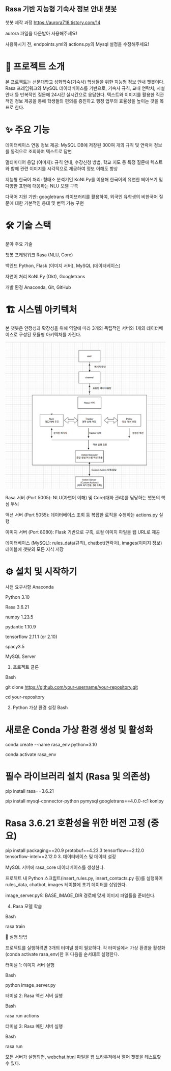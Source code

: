 ## Rasa 기반 지능형 기숙사 정보 안내 챗봇

챗봇 제작 과정
https://aurora718.tistory.com/14

aurora 파일을 다운받아 사용해주세요! 

사용하시기 전, endpoints.yml와 actions.py의 Mysql 설정을 수정해주세요!


# 📖 프로젝트 소개
본 프로젝트는 선문대학교 성화학숙(기숙사) 학생들을 위한 지능형 정보 안내 챗봇이다. Rasa 프레임워크와 MySQL 데이터베이스를 기반으로, 기숙사 규칙, 교내 연락처, 시설 안내 등 반복적인 질문에 24시간 실시간으로 응답한다. 텍스트와 이미지를 활용한 직관적인 정보 제공을 통해 학생들의 편의를 증진하고 행정 업무의 효율성을 높이는 것을 목표로 한다.

# ✨ 주요 기능
데이터베이스 연동 정보 제공: MySQL DB에 저장된 300여 개의 규칙 및 연락처 정보를 동적으로 조회하여 텍스트로 답변

멀티미디어 응답 (이미지): 규칙 안내, 수강신청 방법, 학교 지도 등 특정 질문에 텍스트와 함께 관련 이미지를 시각적으로 제공하여 정보 이해도 향상

지능형 한국어 처리: 형태소 분석기인 KoNLPy를 이용해 한국어의 유연한 띄어쓰기 및 다양한 표현에 대응하는 NLU 모델 구축

다국어 지원 기반: googletrans 라이브러리를 활용하여, 외국인 유학생의 비한국어 질문에 대한 기본적인 응대 및 번역 기능 구현

# 🛠️ 기술 스택
분야	주요 기술

챗봇 프레임워크	Rasa (NLU, Core)

백엔드	Python, Flask (이미지 서버), MySQL (데이터베이스)

자연어 처리	KoNLPy (Okt), Googletrans

개발 환경	Anaconda, Git, GitHub

# 🏗️ 시스템 아키텍처
본 챗봇은 안정성과 확장성을 위해 역할에 따라 3개의 독립적인 서버와 1개의 데이터베이스로 구성된 모듈형 아키텍처를 가진다.

 <img src="https://github.com/aurora843/aurora843/blob/main/%EB%8B%A4%EC%9A%B4%EB%A1%9C%EB%93%9C%20(2).png">

Rasa 서버 (Port 5005): NLU(자연어 이해) 및 Core(대화 관리)를 담당하는 챗봇의 핵심 두뇌

액션 서버 (Port 5055): 데이터베이스 조회 등 복잡한 로직을 수행하는 actions.py 실행

이미지 서버 (Port 8080): Flask 기반으로 구축, 로컬 이미지 파일을 웹 URL로 제공

데이터베이스 (MySQL): rules_data(규칙), chatbot(연락처), images(이미지 정보) 테이블에 챗봇의 모든 지식 저장

# ⚙️ 설치 및 시작하기
사전 요구사항
Anaconda 

Python 3.10

Rasa 3.6.21

numpy 1.23.5

pydantic 1.10.9

tensorflow 2.11.1 (or 2.10)

spacy3.5

MySQL Server
1. 프로젝트 클론

Bash

git clone https://github.com/your-username/your-repository.git

cd your-repository

2. Python 가상 환경 설정
Bash

# 새로운 Conda 가상 환경 생성 및 활성화

conda create --name rasa_env python=3.10

conda activate rasa_env

# 필수 라이브러리 설치 (Rasa 및 의존성)

pip install rasa==3.6.21

pip install mysql-connector-python pymysql googletrans==4.0.0-rc1 konlpy

# Rasa 3.6.21 호환성을 위한 버전 고정 (중요)

pip install packaging==20.9 protobuf==4.23.3 tensorflow==2.12.0 tensorflow-intel==2.12.0
3. 데이터베이스 및 데이터 설정

MySQL 서버에 rasa_core 데이터베이스를 생성한다.

프로젝트 내 Python 스크립트(insert_rules.py, insert_contacts.py 등)를 실행하여 rules_data, chatbot, images 테이블에 초기 데이터를 삽입한다.

image_server.py의 BASE_IMAGE_DIR 경로에 맞게 이미지 파일들을 준비한다.

4. Rasa 모델 학습

Bash

rasa train

🚀 실행 방법

프로젝트를 실행하려면 3개의 터미널 창이 필요하다. 각 터미널에서 가상 환경을 활성화(conda activate rasa_env)한 후 다음을 순서대로 실행한다.

터미널 1: 이미지 서버 실행

Bash

python image_server.py

터미널 2: Rasa 액션 서버 실행

Bash

rasa run actions

터미널 3: Rasa 메인 서버 실행

Bash

rasa run

<!-- end list -->

모든 서버가 실행되면, webchat.html 파일을 웹 브라우저에서 열어 챗봇을 테스트할 수 있다.
